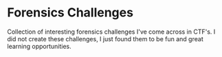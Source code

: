 # Forensics Challenges
Collection of interesting forensics challenges I've come across in CTF's. I did not create these challenges, I just found them to be fun and great learning opportunities.
